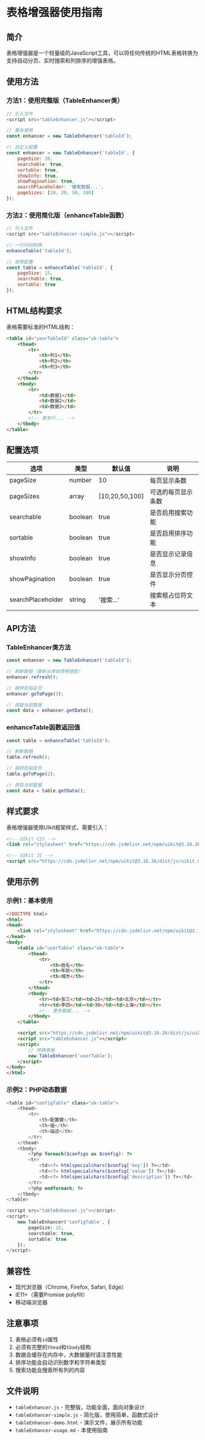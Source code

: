 # 表格增强器使用指南

## 简介
表格增强器是一个轻量级的JavaScript工具，可以将任何传统的HTML表格转换为支持自动分页、实时搜索和列排序的增强表格。

## 使用方法

### 方法1：使用完整版（TableEnhancer类）

```javascript
// 引入文件
<script src="tableEnhancer.js"></script>

// 基本使用
const enhancer = new TableEnhancer('tableId');

// 自定义配置
const enhancer = new TableEnhancer('tableId', {
    pageSize: 20,
    searchable: true,
    sortable: true,
    showInfo: true,
    showPagination: true,
    searchPlaceholder: '搜索数据...',
    pageSizes: [10, 20, 50, 100]
});
```

### 方法2：使用简化版（enhanceTable函数）

```javascript
// 引入文件
<script src="tableEnhancer-simple.js"></script>

// 一行代码转换
enhanceTable('tableId');

// 或带配置
const table = enhanceTable('tableId', {
    pageSize: 15,
    searchable: true,
    sortable: true
});
```

## HTML结构要求

表格需要标准的HTML结构：

```html
<table id="yourTableId" class="uk-table">
    <thead>
        <tr>
            <th>列1</th>
            <th>列2</th>
            <th>列3</th>
        </tr>
    </thead>
    <tbody>
        <tr>
            <td>数据1</td>
            <td>数据2</td>
            <td>数据3</td>
        </tr>
        <!-- 更多行... -->
    </tbody>
</table>
```

## 配置选项

| 选项 | 类型 | 默认值 | 说明 |
|------|------|--------|------|
| pageSize | number | 10 | 每页显示条数 |
| pageSizes | array | [10,20,50,100] | 可选的每页显示条数 |
| searchable | boolean | true | 是否启用搜索功能 |
| sortable | boolean | true | 是否启用排序功能 |
| showInfo | boolean | true | 是否显示记录信息 |
| showPagination | boolean | true | 是否显示分页控件 |
| searchPlaceholder | string | '搜索...' | 搜索框占位符文本 |

## API方法

### TableEnhancer类方法

```javascript
const enhancer = new TableEnhancer('tableId');

// 刷新数据（重新从原始表格提取）
enhancer.refresh();

// 跳转到指定页
enhancer.goToPage(3);

// 获取当前数据
const data = enhancer.getData();
```

### enhanceTable函数返回值

```javascript
const table = enhanceTable('tableId');

// 刷新数据
table.refresh();

// 跳转到指定页
table.goToPage(2);

// 获取当前数据
const data = table.getData();
```

## 样式要求

表格增强器使用UIkit框架样式，需要引入：

```html
<!-- UIkit CSS -->
<link rel="stylesheet" href="https://cdn.jsdelivr.net/npm/uikit@3.16.26/dist/css/uikit.min.css" />

<!-- UIkit JS -->
<script src="https://cdn.jsdelivr.net/npm/uikit@3.16.26/dist/js/uikit.min.js"></script>
```

## 使用示例

### 示例1：基本使用

```html
<!DOCTYPE html>
<html>
<head>
    <link rel="stylesheet" href="https://cdn.jsdelivr.net/npm/uikit@3.16.26/dist/css/uikit.min.css" />
</head>
<body>
    <table id="userTable" class="uk-table">
        <thead>
            <tr>
                <th>姓名</th>
                <th>年龄</th>
                <th>城市</th>
            </tr>
        </thead>
        <tbody>
            <tr><td>张三</td><td>25</td><td>北京</td></tr>
            <tr><td>李四</td><td>30</td><td>上海</td></tr>
            <!-- 更多数据... -->
        </tbody>
    </table>

    <script src="https://cdn.jsdelivr.net/npm/uikit@3.16.26/dist/js/uikit.min.js"></script>
    <script src="tableEnhancer.js"></script>
    <script>
        // 转换表格
        new TableEnhancer('userTable');
    </script>
</body>
</html>
```

### 示例2：PHP动态数据

```php
<table id="configTable" class="uk-table">
    <thead>
        <tr>
            <th>配置键</th>
            <th>值</th>
            <th>描述</th>
        </tr>
    </thead>
    <tbody>
        <?php foreach($configs as $config): ?>
        <tr>
            <td><?= htmlspecialchars($config['key']) ?></td>
            <td><?= htmlspecialchars($config['value']) ?></td>
            <td><?= htmlspecialchars($config['description']) ?></td>
        </tr>
        <?php endforeach; ?>
    </tbody>
</table>

<script src="tableEnhancer.js"></script>
<script>
    new TableEnhancer('configTable', {
        pageSize: 15,
        searchable: true,
        sortable: true
    });
</script>
```

## 兼容性

- 现代浏览器（Chrome, Firefox, Safari, Edge）
- IE11+（需要Promise polyfill）
- 移动端浏览器

## 注意事项

1. 表格必须有`id`属性
2. 必须有完整的`thead`和`tbody`结构
3. 数据会缓存在内存中，大数据量时请注意性能
4. 排序功能会自动识别数字和字符串类型
5. 搜索功能会搜索所有列的内容

## 文件说明

- `tableEnhancer.js` - 完整版，功能全面，面向对象设计
- `tableEnhancer-simple.js` - 简化版，使用简单，函数式设计
- `tableEnhancer-demo.html` - 演示文件，展示所有功能
- `tableEnhancer-usage.md` - 本使用指南